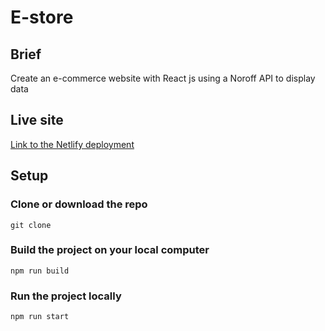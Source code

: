 # E-store

## Brief

Create an e-commerce website with React js using a Noroff API to display data 

## Live site
[Link to the Netlify deployment](https://master--lhvk-e-store.netlify.app/)

## Setup

### Clone or download the repo
```
git clone
```


### Build the project on your local computer
```
npm run build
```

### Run the project locally
```
npm run start
```

